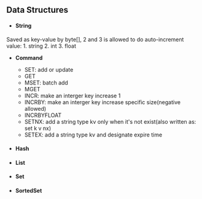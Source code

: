 ## Data Structures
- #### String
Saved as key-value by byte[], 2 and 3 is allowed to do auto-increment
value: 1. string 2. int 3. float
- **Command**
  - SET: add or update
  - GET
  - MSET: batch add
  - MGET
  - INCR: make an interger key increase 1
  - INCRBY: make an interger key increase specific size(negative allowed)
  - INCRBYFLOAT
  - SETNX: add a string type kv only when it's not exist(also written as: set k v nx)
  - SETEX: add a string type kv and designate expire time


- #### Hash
- #### List
- #### Set
- #### SortedSet